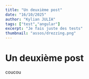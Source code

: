 ```yaml
---
title: "Un deuxième post"
date: "16/10/2025"
author: "Kylian JULIA"
tags: ["test","angular"]
excerpt: "Je fais juste des tests"
thumbnail: "assos/drezzing.png"
---
```


# Un deuxième post

coucou